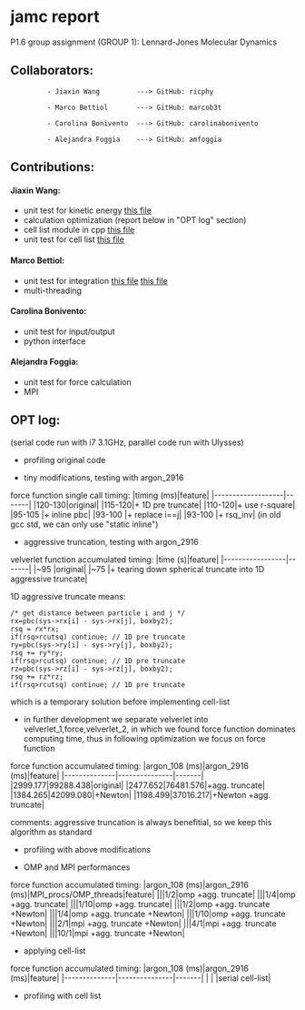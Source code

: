 # jamc report
P1.6 group assignment (GROUP 1): Lennard-Jones Molecular Dynamics

## Collaborators:

             - Jiaxin Wang         ---> GitHub: ricphy 
             
             - Marco Bettiol       ---> GitHub: marcob3t
             
             - Carolina Bonivento  ---> GitHub: carolinabonivento
             
             - Alejandra Foggia    ---> GitHub: amfoggia

## Contributions:

#### Jiaxin Wang:
* unit test for kinetic energy [this file](./test/test_ekin.c)
* calculation optimization (report below in "OPT log" section)
* cell list module in cpp [this file](./src/cell.cc)
* unit test for cell list [this file](./test/test_cell.c)

#### Marco Bettiol:
* unit test for integration [this file](./test/test_velverlet_1.c) [this file](./test/test_velverlet_2.c)
* multi-threading

#### Carolina Bonivento:
* unit test for input/output
* python interface

#### Alejandra Foggia:
* unit test for force calculation
* MPI


## OPT log:
(serial code run with i7 3.1GHz, parallel code run with Ulysses)

* profiling original code


* tiny modifications, testing with argon_2916

force function single call timing:
|timing (ms)|feature|
|-------------------|-------|
|120-130|original|
|115-120|+ 1D pre truncate|
|110-120|+ use r-square|
|95-105 |+ inline pbc|
|93-100 |+ replace i==j|
|93-100 |+ rsq_inv|
(in old gcc std, we can only use "static inline")

* aggressive truncation, testing with argon_2916

velverlet function accumulated timing:
|time (s)|feature|
|-----------------|-------|
|~95 |original|
|~75 |+ tearing down spherical truncate into 1D aggressive truncate|

1D aggressive truncate means:

```
/* get distance between particle i and j */
rx=pbc(sys->rx[i] - sys->rx[j], boxby2);
rsq = rx*rx;
if(rsq>rcutsq) continue; // 1D pre truncate
ry=pbc(sys->ry[i] - sys->ry[j], boxby2);
rsq += ry*ry;
if(rsq>rcutsq) continue; // 1D pre truncate
rz=pbc(sys->rz[i] - sys->rz[j], boxby2);
rsq += rz*rz;
if(rsq>rcutsq) continue; // 1D pre truncate
```
which is a temporary solution before implementing cell-list

* in further development we separate velverlet into velverlet_1,force,velverlet_2, in which we found force function dominates computing time, thus in following optimization we focus on force function

force function accumulated timing:
|argon_108 (ms)|argon_2916 (ms)|feature|
|--------------|---------------|-------|
|2999.177|99288.438|original|
|2477.652|76481.576|+agg. truncate|
|1384.265|42099.080|+Newton|
|1198.499|37016.217|+Newton +agg. truncate|

comments: aggressive truncation is always benefitial, so we keep this algorithm as standard

* profiling with above modifications



* OMP and MPI performances

force function accumulated timing:
|argon_108 (ms)|argon_2916 (ms)|MPI_procs/OMP_threads|feature|
|||1/2|omp +agg. truncate|
|||1/4|omp +agg. truncate|
|||1/10|omp +agg. truncate|
|||1/2|omp +agg. truncate +Newton|
|||1/4|omp +agg. truncate +Newton|
|||1/10|omp +agg. truncate +Newton|
|||2/1|mpi +agg. truncate +Newton|
|||4/1|mpi +agg. truncate +Newton|
|||10/1|mpi +agg. truncate +Newton|



* applying cell-list

force function accumulated timing:
|argon_108 (ms)|argon_2916 (ms)|feature|
|--------------|---------------|-------|
|              |               |serial cell-list|

* profiling with cell list




